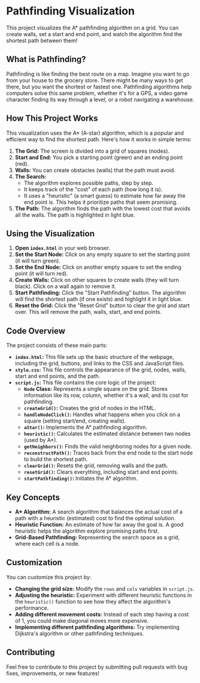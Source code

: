 # Pathfinding Visualization

This project visualizes the A\* pathfinding algorithm on a grid. You can create walls, set a start and end point, and watch the algorithm find the shortest path between them!

## What is Pathfinding?

Pathfinding is like finding the best route on a map. Imagine you want to go from your house to the grocery store. There might be many ways to get there, but you want the shortest or fastest one. Pathfinding algorithms help computers solve this same problem, whether it's for a GPS, a video game character finding its way through a level, or a robot navigating a warehouse.

## How This Project Works

This visualization uses the A\* (A-star) algorithm, which is a popular and efficient way to find the shortest path. Here's how it works in simple terms:

1.  **The Grid:** The screen is divided into a grid of squares (nodes).
2.  **Start and End:** You pick a starting point (green) and an ending point (red).
3.  **Walls:** You can create obstacles (walls) that the path must avoid.
4.  **The Search:**
    - The algorithm explores possible paths, step by step.
    - It keeps track of the "cost" of each path (how long it is).
    - It uses a "heuristic" (a smart guess) to estimate how far away the end point is. This helps it prioritize paths that seem promising.
5.  **The Path:** The algorithm finds the path with the lowest cost that avoids all the walls. The path is highlighted in light blue.

## Using the Visualization

1.  **Open `index.html`** in your web browser.
2.  **Set the Start Node:** Click on any empty square to set the starting point (it will turn green).
3.  **Set the End Node:** Click on another empty square to set the ending point (it will turn red).
4.  **Create Walls:** Click on other squares to create walls (they will turn black). Click on a wall again to remove it.
5.  **Start Pathfinding:** Click the "Start Pathfinding" button. The algorithm will find the shortest path (if one exists) and highlight it in light blue.
6.  **Reset the Grid:** Click the "Reset Grid" button to clear the grid and start over. This will remove the path, walls, start, and end points.

## Code Overview

The project consists of these main parts:

- **`index.html`:** This file sets up the basic structure of the webpage, including the grid, buttons, and links to the CSS and JavaScript files.
- **`style.css`:** This file controls the appearance of the grid, nodes, walls, start and end points, and the path.
- **`script.js`:** This file contains the core logic of the project:
  - **`Node` Class:** Represents a single square on the grid. Stores information like its row, column, whether it's a wall, and its cost for pathfinding.
  - **`createGrid()`:** Creates the grid of nodes in the HTML.
  - **`handleNodeClick()`:** Handles what happens when you click on a square (setting start/end, creating walls).
  - **`aStar()`:** Implements the A\* pathfinding algorithm.
  - **`heuristic()`:** Calculates the estimated distance between two nodes (used by A\*).
  - **`getNeighbors()`:** Finds the valid neighboring nodes for a given node.
  - **`reconstructPath()`:** Traces back from the end node to the start node to build the shortest path.
  - **`clearGrid()`:** Resets the grid, removing walls and the path.
  - **`resetGrid()`:** Clears everything, including start and end points.
  - **`startPathfinding()`:** Initiates the A\* algorithm.

## Key Concepts

- **A\* Algorithm:** A search algorithm that balances the actual cost of a path with a heuristic (estimated) cost to find the optimal solution.
- **Heuristic Function:** An estimate of how far away the goal is. A good heuristic helps the algorithm explore promising paths first.
- **Grid-Based Pathfinding:** Representing the search space as a grid, where each cell is a node.

## Customization

You can customize this project by:

- **Changing the grid size:** Modify the `rows` and `cols` variables in `script.js`.
- **Adjusting the heuristic:** Experiment with different heuristic functions in the `heuristic()` function to see how they affect the algorithm's performance.
- **Adding different movement costs:** Instead of each step having a cost of 1, you could make diagonal moves more expensive.
- **Implementing different pathfinding algorithms:** Try implementing Dijkstra's algorithm or other pathfinding techniques.

## Contributing

Feel free to contribute to this project by submitting pull requests with bug fixes, improvements, or new features!
